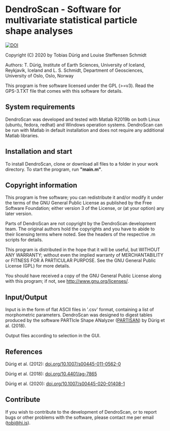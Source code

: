 # DendroScan - Software for multivariate statistical particle shape analyses 


[![DOI](https://zenodo.org/badge/DOI/10.5281/zenodo.4268151.svg)](https://doi.org/10.5281/zenodo.4268151)


Copyright (C) 2020 by Tobias Dürig and Louise Steffensen Schmidt

Authors: T. Dürig, Institute of Earth Sciences, University of Iceland, Reykjavík, Iceland and L. S. Schmidt, Department of Geosciences, University of Oslo, Oslo, Norway

This program is free software licensed under the GPL (>=v3).
Read the GPS-3.TXT file that comes with this software for details.

## System requirements

DendroScan was developed and tested with Matlab R2019b on both Linux (ubuntu, fedora, redhat) and Windows operation systems. DendroScan can be run with Matlab in default installation and does not require any additional Matlab libraries.

## Installation and start

To install DendroScan, clone or download all files to a folder in your work directory.
To start the program, run **"main.m"**.

## Copyright information

  This program is free software; you can redistribute it and/or modify it
  under the terms of the GNU General Public License as published by the
  Free Software Foundation; either version 3 of the License, or (at your
  option) any later version.
  
  Parts of DendroScan are not copyright by the DendroScan development team.
  The original authors hold the copyrights and you have to abide to their
  licensing terms where noted. See the headers of the respective .m scripts
  for details.
  
  This program is distributed in the hope that it will be useful,
  but WITHOUT ANY WARRANTY; without even the implied warranty of
  MERCHANTABILITY or FITNESS FOR A PARTICULAR PURPOSE.  See the
  GNU General Public License (GPL) for more details.
  
  You should have received a copy of the GNU General Public License
  along with this program; if not, see <http://www.gnu.org/licenses/>.

## Input/Output

  Input is in the form of flat ASCII files in '.csv' format, containing 
       a list of morphometric parameters. DendroScan was designed to
       digest tables produced by the software PARTIcle Shape ANalyzer 
       ([PARTISAN](https://doi.org/10.4401/ag-7865)) by Dürig et al. (2018).
      
  Output files according to selection in the GUI.


##  References
   Dürig et al. (2012): [doi.org/10.1007/s00445-011-0562-0](https://doi.org/10.1007/s00445-011-0562-0)
   
   Dürig et al. (2018): [doi.org/10.4401/ag-7865](https://doi.org/10.4401/ag-7865)
   
   Dürig et al. (2020): [doi.org/10.1007/s00445-020-01408-1](https://doi.org/10.1007/s00445-020-01408-1)

## Contribute
 If you wish to contribute to the development of DendroScan,
 or to report bugs or other problems with the software, please contact me 
 per email (tobi@hi.is).




